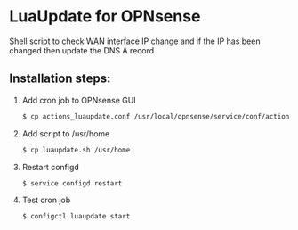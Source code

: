 # LuaUpdate for OPNsense

Shell script to check WAN interface IP change and if the IP has been changed then update the DNS A record.

## Installation steps:
1. Add cron job to OPNsense GUI
    ```bash
    $ cp actions_luaupdate.conf /usr/local/opnsense/service/conf/actions.d/
    ```
2. Add script to /usr/home
    ```bash
    $ cp luaupdate.sh /usr/home
    ```
4. Restart configd
    ```bash
    $ service configd restart
    ```
5. Test cron job
    ```bash
    $ configctl luaupdate start
    ```